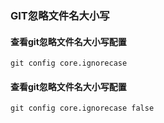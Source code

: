 ### GIT忽略文件名大小写

#### 查看git忽略文件名大小写配置

```
git config core.ignorecase
```

#### 查看git忽略文件名大小写配置

```
git config core.ignorecase false
```

